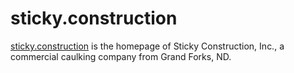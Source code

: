 # sticky.construction

[sticky.construction](http://sticky.construction) is the homepage of Sticky Construction, Inc., a commercial caulking company from Grand Forks, ND.